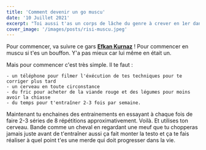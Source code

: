 ```yaml
---
title: 'Comment devenir un go muscu'
date: '10 Juillet 2021'
excerpt: "Toi aussi t'as un corps de lâche du genre à crever en 1er dans les films d'horreur, j'ai la solution"
cover_image: '/images/posts/risi-muscu.jpeg'
---
```


Pour commencer, va suivre ce gars **[Efkan Kurnaz](http://necloqui.com/fuit.html)** ! Pour commencer en muscu si t'es un bouffon. Y'a pas mieux car lui même en était un.

Mais pour commencer c'est très simple. Il te faut :

    - un téléphone pour filmer l'éxécution de tes techniques pour te corriger plus tard
    - un cerveau en toute circonstance
    - du fric pour acheter de la viande rouge et des légumes pour moins avoir la chiasse
    - du temps pour t'entraîner 2-3 fois par semaine.

Maintenant tu enchaines des entrainements en essayant à chaque fois de faire 2-3 séries de 8 répétitions approximativement. Voilà. Et utilises ton cerveau. Bande comme un cheval en regardant une meuf que tu chopperas jamais juste avant de t'entraîner aussi ça fait monter la testo et ça te fais réaliser à quel point t'es une merde qui doit progresser dans la vie.